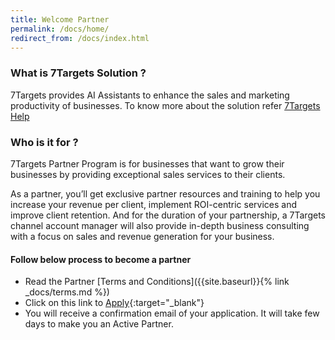 ```yaml
---
title: Welcome Partner
permalink: /docs/home/
redirect_from: /docs/index.html
---
```


### What is 7Targets Solution ? 
7Targets provides AI Assistants to enhance the sales and marketing productivity of businesses. To know more about the solution refer [7Targets Help](http://help.7targets.com)  

### Who is it for ?
7Targets Partner Program is for businesses that want to grow their businesses by providing exceptional sales services to their clients.

As a partner, you’ll get exclusive partner resources and training to help you increase your revenue per client, implement ROI-centric services and improve client retention. And for the duration of your partnership, a 7Targets channel account manager will also provide in-depth business consulting with a focus on sales and revenue generation for your business. 

#### Follow below process to become a partner
- Read the Partner [Terms and Conditions]({{site.baseurl}}{% link _docs/terms.md %})
- Click on this link to [Apply](https://forms.gle/geuv4w6o4UajeWsR6){:target="_blank"}
- You will receive a confirmation email of your application. It will take few days to make you an Active Partner.



